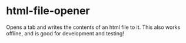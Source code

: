 # html-file-opener
Opens a tab and writes the contents of an html file to it. This also works offline, and is good for development and testing!
